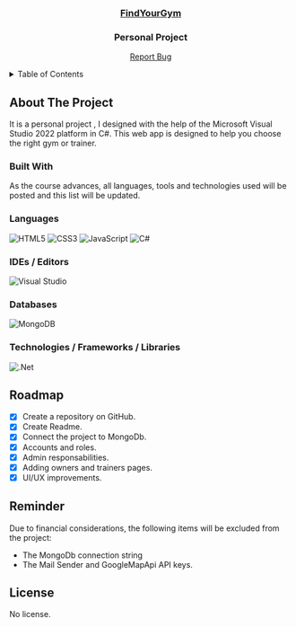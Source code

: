 <div id="top"></div>
<br />
<div align="center">
  <a href="#">
    <h3>FindYourGym</h3>
  </a>

  <h3 align="center">Personal Project</h3>

  <p align="center">
 
  <a href="https://github.com/ManuAlexandru/TrackingTimeApp/issues">Report Bug</a>
  </p>
</div>

<!-- TABLE OF CONTENTS -->
<details>
  <summary>Table of Contents</summary>
  <ol>
    <li><a href="#about-the-project">About The Project</a></li>
    <li><a href="#built-with">Built With</a></li>
    <li>
      <a href="#roadmap">Roadmap</a>
    </li>
    <li><a href="#license">License</a></li>
    <li><a href="#contact">Contact</a></li>
    <li><a href="#deployment">Deployment</a></li>
  </ol>
</details>

<!-- ABOUT THE PROJECT -->

## About The Project

It is a personal project , I designed with the help of the Microsoft Visual Studio 2022 platform in C#.
This web app is designed to help you choose the right gym or trainer.

### Built With

As the course advances, all languages, tools and technologies used will be posted and this list will be updated.

### Languages

![HTML5](https://img.shields.io/badge/html5-%23E34F26.svg?style=for-the-badge&logo=html5&logoColor=white)
![CSS3](https://img.shields.io/badge/css3-%231572B6.svg?style=for-the-badge&logo=css3&logoColor=white)
![JavaScript](https://img.shields.io/badge/javascript-%23323330.svg?style=for-the-badge&logo=javascript&logoColor=%23F7DF1E)
![C#](https://img.shields.io/badge/c%23-%23239120.svg?style=for-the-badge&logo=c-sharp&logoColor=white)

### IDEs / Editors

![Visual Studio](https://img.shields.io/badge/Visual%20Studio-5C2D91.svg?style=for-the-badge&logo=visual-studio&logoColor=white)

### Databases

![MongoDB](https://img.shields.io/badge/MongoDB-%234ea94b.svg?style=for-the-badge&logo=mongodb&logoColor=white)

### Technologies / Frameworks / Libraries

![.Net](https://img.shields.io/badge/.NET-5C2D91?style=for-the-badge&logo=.net&logoColor=white)

<!-- ROADMAP -->

## Roadmap

- [x] Create a repository on GitHub.
- [x] Create Readme.
- [x] Connect the project to MongoDb.
- [x] Accounts and roles.
- [x] Admin responsabilities.
- [x] Adding owners and trainers pages.
- [x] UI/UX improvements.

## Reminder

Due to financial considerations, the following items will be excluded from the project:

 <ul>
    <li> The MongoDb connection string</li>
<li>The Mail Sender and GoogleMapApi API keys.</li>
  </ul>
<!-- LICENSE -->

## License

No license.
